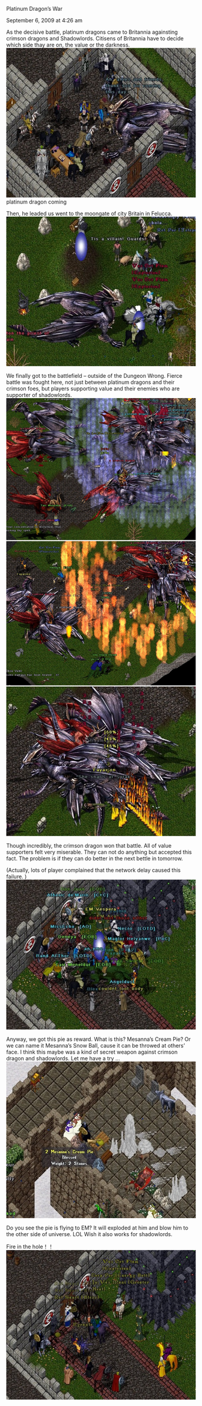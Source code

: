 Platinum Dragon’s War

September 6, 2009 at 4:26 am 
 
As the decisive battle, platinum dragons came to Britannia  againsting crimson dragons and Shadowlords. Citisens of Britannia have to decide which side thay are on, the value or the darkness.
![image](/images/blog/platinum_dragon_01.jpg)
platinum dragon coming

Then, he leaded us went to the moongate of city Britain in Felucca.
![image](/images/blog/platinum_dragon_02.jpg)

We finally got to the battlefield – outside of the Dungeon Wrong. Fierce battle was fought here, not just between platinum dragons and their crimson foes, but players supporting value and their enemies who are supporter of shadowlords.
![image](/images/blog/platinum_dragon_03.jpg)
![image](/images/blog/platinum_dragon_04.jpg)
![image](/images/blog/platinum_dragon_05.jpg)

Though incredibly, the crimson dragon won that battle. All of value supporters felt very miserable. They can not do anything but accepted this fact. The problem is if they can do  better in the next bettle in tomorrow.

(Actually, lots of player complained that the network delay caused this failure. )
![image](/images/blog/platinum_dragon_06.jpg)

Anyway, we got this pie as reward. What is this?  Mesanna’s Cream Pie? Or we can name it Mesanna’s Snow Ball, cause it can be throwed at others’ face. I think this maybe was a kind of secret weapon against crimson dragon and shadowlords. Let me have a try …
![image](/images/blog/platinum_dragon_07.jpg)

Do you see the pie is flying to EM? It will exploded at him and blow him to the other side of universe. LOL Wish it also works for shadowlords.

Fire in the hole！！
![image](/images/blog/platinum_dragon_08.jpg)
